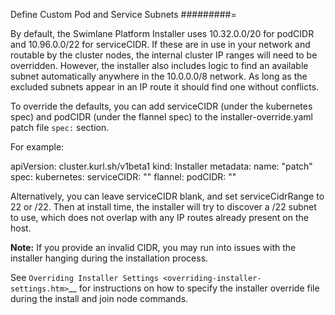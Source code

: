 Define Custom Pod and Service Subnets
#########=

By default, the Swimlane Platform Installer uses 10.32.0.0/20 for
podCIDR and 10.96.0.0/22 for serviceCIDR. If these are in use in your
network and routable by the cluster nodes, the internal cluster IP
ranges will need to be overridden. However, the installer also includes
logic to find an available subnet automatically anywhere in the
10.0.0.0/8 network. As long as the excluded subnets appear in an IP
route it should find one without conflicts.

To override the defaults, you can add serviceCIDR (under the kubernetes
spec) and podCIDR (under the flannel spec) to the
installer-override.yaml patch file `spec:` section.

For example:

apiVersion: cluster.kurl.sh/v1beta1 kind: Installer metadata: name:
"patch" spec: kubernetes: serviceCIDR: "<your custom subnet>" flannel:
podCIDR: "<your custom subnet>"

Alternatively, you can leave serviceCIDR blank, and set serviceCidrRange
to 22 or /22. Then at install time, the installer will try to discover a
/22 subnet to use, which does not overlap with any IP routes already
present on the host.

__Note:__ If you provide an invalid CIDR, you may run into issues with
the installer hanging during the installation process.

See `Overriding Installer
Settings <overriding-installer-settings.htm>`__ for instructions on how
to specify the installer override file during the install and join node
commands.
